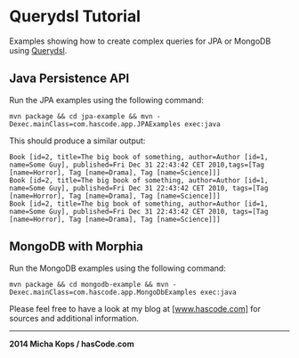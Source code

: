 # Querydsl Tutorial

Examples showing how to create complex queries for JPA or MongoDB using [Querydsl].

## Java Persistence API

Run the JPA examples using the following command:

    mvn package && cd jpa-example && mvn -Dexec.mainClass=com.hascode.app.JPAExamples exec:java

This should produce a similar output:

    Book [id=2, title=The big book of something, author=Author [id=1, name=Some Guy], published=Fri Dec 31 22:43:42 CET 2010,tags=[Tag [name=Horror], Tag [name=Drama], Tag [name=Science]]]
    Book [id=2, title=The big book of something, author=Author [id=1, name=Some Guy], published=Fri Dec 31 22:43:42 CET 2010, tags=[Tag [name=Horror], Tag [name=Drama], Tag [name=Science]]]
    Book [id=2, title=The big book of something, author=Author [id=1, name=Some Guy], published=Fri Dec 31 22:43:42 CET 2010, tags=[Tag [name=Horror], Tag [name=Drama], Tag [name=Science]]]


## MongoDB with Morphia

Run the MongoDB examples using the following command:

    mvn package && cd mongodb-example && mvn -Dexec.mainClass=com.hascode.app.MongoDbExamples exec:java


Please feel free to have a look at my blog at [www.hascode.com] for sources and additional information.

----

**2014 Micha Kops / hasCode.com**

   [Querydsl]:http://www.querydsl.com/
   [www.hascode.com]:http://www.hascode.com/